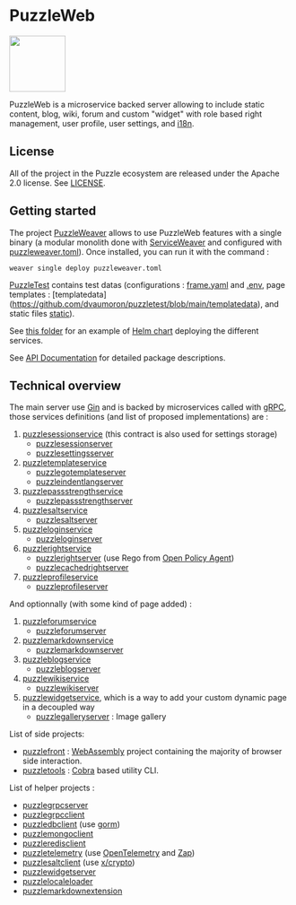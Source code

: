 # PuzzleWeb

<img src="https://github.com/dvaumoron/puzzleweb/raw/main/defaultData/static/images/puzzlelogo.jpg" width="100">

PuzzleWeb is a microservice backed server allowing to include static content, blog, wiki, forum and custom "widget" with role based right management, user profile, user settings, and [i18n](https://www.w3.org/International/questions/qa-i18n.en#i18n).

## License

All of the project in the Puzzle ecosystem are released under the Apache 2.0 license. See [LICENSE](LICENSE).

## Getting started

The project [PuzzleWeaver](https://github.com/dvaumoron/puzzleweaver) allows to use PuzzleWeb features with a single binary (a modular monolith done with [ServiceWeaver](https://serviceweaver.dev/) and configured with [puzzleweaver.toml](https://github.com/dvaumoron/puzzleweaver/blob/main/puzzleweaver.toml)). Once installed, you can run it with the command :

    weaver single deploy puzzleweaver.toml

[PuzzleTest](https://github.com/dvaumoron/puzzletest) contains test datas (configurations : [frame.yaml](https://github.com/dvaumoron/puzzletest/blob/main/frame.yaml) and [.env](https://github.com/dvaumoron/puzzletest/blob/main/.env), page templates : [templatedata] (<https://github.com/dvaumoron/puzzletest/blob/main/templatedata>), and static files [static](https://github.com/dvaumoron/puzzletest/blob/main/static)).

See [this folder](https://github.com/dvaumoron/puzzletest/tree/main/deploy/conf/helm) for an example of [Helm chart](https://helm.sh) deploying the different services.

See [API Documentation](https://pkg.go.dev/github.com/dvaumoron/puzzleweb) for detailed package descriptions.

## Technical overview

The main server use [Gin](https://gin-gonic.com/) and is backed by microservices called with [gRPC](https://grpc.io/), those services definitions (and list of proposed implementations) are :

1. [puzzlesessionservice](https://github.com/dvaumoron/puzzlesessionservice) (this contract is also used for settings storage)
    - [puzzlesessionserver](https://github.com/dvaumoron/puzzlesessionserver)
    - [puzzlesettingsserver](https://github.com/dvaumoron/puzzlesettingsserver)
2. [puzzletemplateservice](https://github.com/dvaumoron/puzzletemplateservice)
    - [puzzlegotemplateserver](https://github.com/dvaumoron/puzzlegotemplateserver)
    - [puzzleindentlangserver](https://github.com/dvaumoron/puzzleindentlangserver)
3. [puzzlepassstrengthservice](https://github.com/dvaumoron/puzzlepassstrengthservice)
    - [puzzlepassstrengthserver](https://github.com/dvaumoron/puzzlepassstrengthserver)
4. [puzzlesaltservice](https://github.com/dvaumoron/puzzlesaltservice)
    - [puzzlesaltserver](https://github.com/dvaumoron/puzzlesaltserver)
5. [puzzleloginservice](https://github.com/dvaumoron/puzzleloginservice)
    - [puzzleloginserver](https://github.com/dvaumoron/puzzleloginserver)
6. [puzzlerightservice](https://github.com/dvaumoron/puzzlerightservice)
    - [puzzlerightserver](https://github.com/dvaumoron/puzzlerightserver) (use Rego from [Open Policy Agent](https://www.openpolicyagent.org/))
    - [puzzlecachedrightserver](https://github.com/dvaumoron/puzzlecachedrightserver)
7. [puzzleprofileservice](https://github.com/dvaumoron/puzzleprofileservice)
    - [puzzleprofileserver](https://github.com/dvaumoron/puzzleprofileserver)

And optionnally (with some kind of page added) :

1. [puzzleforumservice](https://github.com/dvaumoron/puzzleforumservice)
    - [puzzleforumserver](https://github.com/dvaumoron/puzzleforumserver)
2. [puzzlemarkdownservice](https://github.com/dvaumoron/puzzlemarkdownservice)
    - [puzzlemarkdownserver](https://github.com/dvaumoron/puzzlemarkdownserver)
3. [puzzleblogservice](https://github.com/dvaumoron/puzzleblogservice)
    - [puzzleblogserver](https://github.com/dvaumoron/puzzleblogserver)
4. [puzzlewikiservice](https://github.com/dvaumoron/puzzlewikiservice)
    - [puzzlewikiserver](https://github.com/dvaumoron/puzzlewikiserver)
5. [puzzlewidgetservice](https://github.com/dvaumoron/puzzlewidgetservice), which is a way to add your custom dynamic page in a decoupled way
    - [puzzlegalleryserver](https://github.com/dvaumoron/puzzlegalleryserver) : Image gallery

List of side projects:

- [puzzlefront](https://github.com/dvaumoron/puzzlefront) : [WebAssembly](https://webassembly.org/) project containing the majority of browser side interaction.
- [puzzletools](https://github.com/dvaumoron/puzzletools) : [Cobra](https://cobra.dev/) based utility CLI.

List of helper projects :

- [puzzlegrpcserver](https://github.com/dvaumoron/puzzlegrpcserver)
- [puzzlegrpcclient](https://github.com/dvaumoron/puzzlegrpcclient)
- [puzzledbclient](https://github.com/dvaumoron/puzzledbclient) (use [gorm](https://gorm.io/))
- [puzzlemongoclient](https://github.com/dvaumoron/puzzlemongoclient)
- [puzzleredisclient](https://github.com/dvaumoron/puzzleredisclient)
- [puzzletelemetry](https://github.com/dvaumoron/puzzletelemetry) (use [OpenTelemetry](https://opentelemetry.io/) and [Zap](https://pkg.go.dev/go.uber.org/zap))
- [puzzlesaltclient](https://github.com/dvaumoron/puzzlesaltclient) (use [x/crypto](https://pkg.go.dev/golang.org/x/crypto))
- [puzzlewidgetserver](https://github.com/dvaumoron/puzzlewidgetserver)
- [puzzlelocaleloader](https://github.com/dvaumoron/puzzlelocaleloader)
- [puzzlemarkdownextension](https://github.com/dvaumoron/puzzlemarkdownextension)

